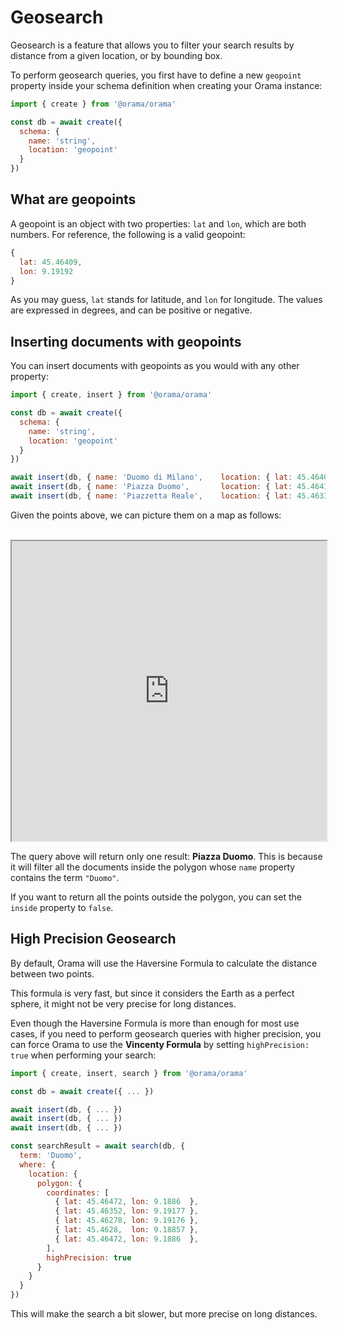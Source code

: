 # Geosearch

Geosearch is a feature that allows you to filter your search results by distance from a given location, or by bounding box.

To perform geosearch queries, you first have to define a new `geopoint` property inside your schema definition when creating your Orama instance:

```javascript
import { create } from '@orama/orama'

const db = await create({
  schema: {
    name: 'string',
    location: 'geopoint'
  }
})
```

## What are geopoints

A geopoint is an object with two properties: `lat` and `lon`, which are both numbers. For reference, the following is a valid geopoint:

```javascript
{
  lat: 45.46409,
  lon: 9.19192
}
```

As you may guess, `lat` stands for latitude, and `lon` for longitude. The values are expressed in degrees, and can be positive or negative.

## Inserting documents with geopoints

You can insert documents with geopoints as you would with any other property:

```javascript
import { create, insert } from '@orama/orama'

const db = await create({
  schema: {
    name: 'string',
    location: 'geopoint'
  }
})

await insert(db, { name: 'Duomo di Milano',    location: { lat: 45.46409, lon: 9.19192 } })
await insert(db, { name: 'Piazza Duomo',       location: { lat: 45.46416, lon: 9.18945 } })
await insert(db, { name: 'Piazzetta Reale',    location: { lat: 45.46339, lon: 9.19092 } })
```

Given the points above, we can picture them on a map as follows:

<br />
<iframe src="https://www.google.com/maps/d/u/1/embed?mid=17HjdYi0C1MS7Zi8nBmJu1mE3kVzG3gk&ehbc=2E312F&noprof=1" width="100%" height="480" /> 
<br />
To avoid confusion, please note that Orama is a full-text and vector search library. We do not provide the tools to draw on maps.

Now that we have some data, let's see how we can perform geosearch queries.

## Performing geosearch queries

When performing geosearch queries, we have to decide whether we want to filter our results by distance from a given location, or by bounding polygon.

When filtering by distance, we select a central coordinate and a radius of a given length, and we return all the documents that are within that radius from the central coordinate.

When filtering by bounding polygon, we select a polygon on the map, and we return all the documents that are within that polygon.

### Filtering by distance (radius)

To filter by distance, we use the `radius` property. Let's see how it works:

```javascript
import { create, insert, search } from '@orama/orama'

const db = await create({ ... })

await insert(db, { ... })
await insert(db, { ... })
await insert(db, { ... })

const searchResult = await search(db, {
  term: 'Duomo',
  where: {
    location: {           // The property we want to filter by
      radius: {           // The filter we want to apply (in that case: "radius")
        coordinates: {    // The central coordinate
          lat: 45.4648, 
          lon: 9.18998
        },
        unit: 'm',        // The unit of measurement. The default is "m" (meters)
        value: 100,       // The radius length. In that case, 1km
        inside: true      // Whether we want to return the documents inside or outside the radius. The default is "true"
      }
    }
  }
})
```

The geopoint `{ lat: 45.4648, lon: 9.18998 }` represents the entrance of the **Vittorio Emanuele II Gallery** in Milan, nearby the Duomo.

If we follow the configuration above, we are asking Orama to return all the documents that are within 100 meters from the Gallery, as shown in the following map:

<br />
<iframe src="https://www.google.com/maps/d/u/1/embed?mid=1VHfh2Dd7JVT2xCBNl1aBktxt4qag2vk&ehbc=2E312F&noprof=1" width="100%" height="480" />
<br />

The query above will return only one result indeed: the **Piazza Duomo** document.

If we change the `inside` property to `false`, we will get the opposite result: all the documents that are outside the radius.

#### Supported units of measurement

Orama currently supports the following units of measurement:

- `cm` (centimeters)
- `m` (meters)
- `km` (kilometers)
- `ft` (feet)
- `yd` (yards)
- `mi` (miles)

All these units will be converted into meters automatically. If you feel like we should support other units of measurement, please [open an issue](https://github.com/oramasearch/orama/issues)

### Filtering by bounding polygon

To filter by bounding polygon, we use the `polygon` property. Let's see how it works:

```javascript
import { create, insert, search } from '@orama/orama'

const db = await create({ ... })

await insert(db, { ... })
await insert(db, { ... })
await insert(db, { ... })

const searchResult = await search(db, {
  term: 'Duomo',
  where: {
    location: {            // The property we want to filter by
      polygon: {           // The filter we want to apply (in that case: "polygon")
        coordinates: [     // The polygon coordinate
          { lat: 45.46472, lon: 9.1886  },
          { lat: 45.46352, lon: 9.19177 },
          { lat: 45.46278, lon: 9.19176 },
          { lat: 45.4628,  lon: 9.18857 },
          { lat: 45.46472, lon: 9.1886  },
        ],
        inside: true      // Whether we want to return the documents inside or outside the polygon. The default is "true"
      }
    }
  }
})
```

If we try to draw the polygon above on our map, we will get the following result:

<br />
<iframe src="https://www.google.com/maps/d/u/1/embed?mid=1RbUtX13X4WXI4VH46P2nuwomvkxk7Ds&ehbc=2E312F&noprof=1" width="100%" height="480"></iframe>
<br />

The query above will return only one result: **Piazza Duomo**. This is because it will filter all the documents inside the polygon whose `name` property contains the term `"Duomo"`.

If you want to return all the points outside the polygon, you can set the `inside` property to `false`.

## High Precision Geosearch

By default, Orama will use the Haversine Formula to calculate the distance between two points.

This formula is very fast, but since it considers the Earth as a perfect sphere, it might not be very precise for long distances.

Even though the Haversine Formula is more than enough for most use cases, if you need to perform geosearch queries with higher precision, you can force Orama to use the **Vincenty Formula** by setting `highPrecision: true` when performing your search:

```javascript
import { create, insert, search } from '@orama/orama'

const db = await create({ ... })

await insert(db, { ... })
await insert(db, { ... })
await insert(db, { ... })

const searchResult = await search(db, {
  term: 'Duomo',
  where: {
    location: {
      polygon: {
        coordinates: [
          { lat: 45.46472, lon: 9.1886  },
          { lat: 45.46352, lon: 9.19177 },
          { lat: 45.46278, lon: 9.19176 },
          { lat: 45.4628,  lon: 9.18857 },
          { lat: 45.46472, lon: 9.1886  },
        ],
        highPrecision: true
      }
    }
  }
})
```

This will make the search a bit slower, but more precise on long distances.